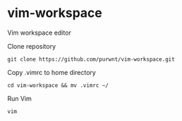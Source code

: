 # vim-workspace
 Vim workspace editor

Clone repository
```
git clone https://github.com/purwnt/vim-workspace.git
```

Copy .vimrc to home directory
```
cd vim-workspace && mv .vimrc ~/
```

Run Vim
```
vim
``` 
